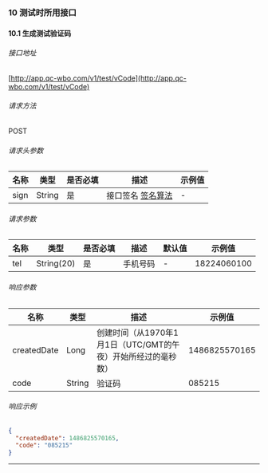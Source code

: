 ### 10 测试时所用接口 ###

#### 10.1 生成测试验证码 ####

###### 接口地址 ######

[http://app.qc-wbo.com/v1/test/vCode](http://app.qc-wbo.com/v1/test/vCode)

###### 请求方法 ######
POST


###### 请求头参数 ######

|名称|类型|是否必填|描述|示例值|
|---|---|---|---|---|
| sign | String | 是 | 接口签名 <a href='html/签名算法.html' target='_blank'>签名算法</a> | \- |

###### 请求参数 ######

|名称|类型|是否必填|描述|默认值|示例值|
|---|---|---|---|---|---|
| tel | String(20) | 是 | 手机号码 | \- | 18224060100 |

###### 响应参数 ######

|名称|类型|描述|示例值|
|---|---|---|---|
| createdDate | Long | 创建时间（从1970年1月1日（UTC/GMT的午夜）开始所经过的毫秒数） | 1486825570165 |
| code | String | 验证码 | 085215 |

###### 响应示例 ######

```json
{
  "createdDate": 1486825570165,
  "code": "085215"
}
```

---
